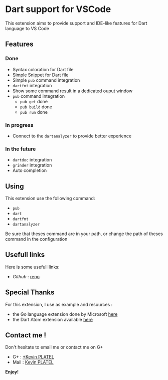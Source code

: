 # Dart support for VSCode

This extension aims to provide support and IDE-like features for Dart language to VS Code

## Features

### Done

* Syntax coloration for Dart file
* Simple Snippet for Dart file
* Simple `pub` command integration
* `dartfmt` integration
* Show some command result in a dedicated ouput window
* `pub` command integration
	- `pub get` 	done
	- `pub build` done
	- `pub run` done

### In progress

* Connect to the `dartanalyzer` to provide better experience

### In the future

* `dartdoc` integration
* `grinder` integration
* Auto completion

## Using

This extension use the following command:

- `pub`
- `dart`
- `dartfmt`
- `dartanalyzer`

Be sure that theses command are in your path, or change the path of theses command in the configuration

## Usefull links

Here is some usefull links:

- *Github* : [repo](https://github.com/platelk/vscode-dart)

## Special Thanks

For this extension, I use as example and resources : 

- the Go language extension done by Microsoft [here](https://github.com/Microsoft/vscode-go)
- the Dart Atom extension available [here](https://github.com/dart-atom/dartlang/)

## Contact me !

Don't hesitate to email me or contact me on G+

- G+ : [+Kevin PLATEL](https://plus.google.com/+KévinPlatel)
- Mail : [Kevin PLATEL](platel.kevin@gmail.com) 

**Enjoy!**
